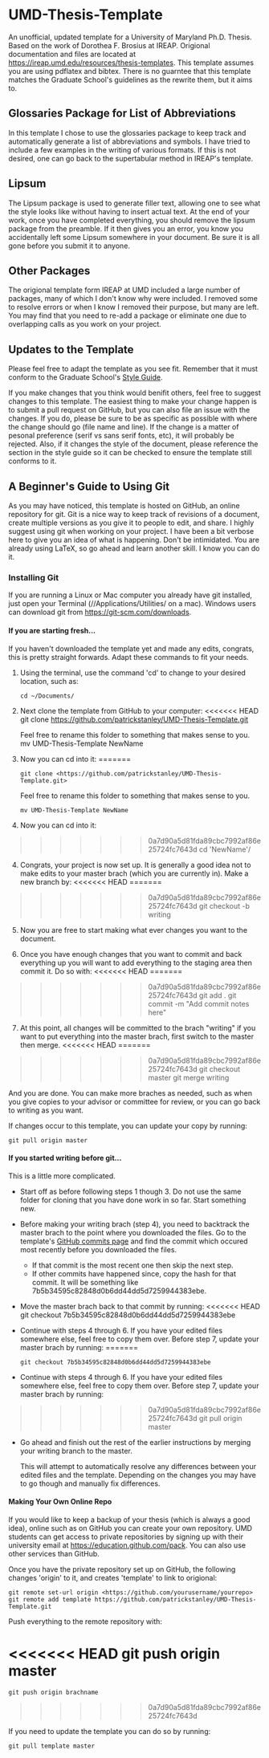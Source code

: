 # UMD-Thesis-Template
An unofficial, updated template for a University of Maryland Ph.D. Thesis.
Based on the work of Dorothea F. Brosius at IREAP.
Origional documentation and files are located at <https://ireap.umd.edu/resources/thesis-templates>.
This template assumes you are using pdflatex and bibtex.
There is no guarntee that this template matches the Graduate School's guidelines as the rewrite them, but it aims to.

## Glossaries Package for List of Abbreviations
In this template I chose to use the glossaries package to keep track and automatically generate a list of abbreviations and symbols.
I have tried to include a few examples in the writing of various formats.
If this is not desired, one can go back to the supertabular method in IREAP's template.

## Lipsum
The Lipsum package is used to generate filler text, allowing one to see what the style looks like without having to insert actual text.
At the end of your work, once you have completed everything, you should remove the lipsum package from the preamble.
If it then gives you an error, you know you accidentally left some Lipsum somewhere in your document.
Be sure it is all gone before you submit it to anyone.

## Other Packages
The origional template form IREAP at UMD included a large number of packages, many of which I don't know why were included.
I removed some to resolve errors or when I know I removed their purpose, but many are left.
You may find that you need to re-add a package or eliminate one due to overlapping calls as you work on your project.

## Updates to the Template
Please feel free to adapt the template as you see fit. Remember that it must conform to the Graduate School's [Style Guide](https://www.gradschool.umd.edu/students/academic-progress/thesis-and-dissertation-filing).

If you make changes that you think would benifit others, feel free to suggest changes to this template.
The easiest thing to make your change happen is to submit a pull request on GitHub, but you can also file an issue with the changes.
If you do, please be sure to be as specific as possible with where the change should go (file name and line).
If the change is a matter of pesonal preference (serif vs sans serif fonts, etc), it will probably be rejected.
Also, if it changes the style of the document, please reference the section in the style guide so it can be checked to ensure the template still conforms to it.


## A Beginner's Guide to Using Git
As you may have noticed, this template is hosted on GitHub, an online repository for git.
Git is a nice way to keep track of revisions of a document, create multiple versions as you give it to people to edit, and share.
I highly suggest using git when working on your project.
I have been a bit verbose here to give you an idea of what is happening.
Don't be intimidated.
You are already using LaTeX, so go ahead and learn another skill.
I know you can do it.

### Installing Git
If you are running a Linux or Mac computer you already have git installed, just open your Terminal (//Applications/Utilities/ on a mac).
Windows users can download git from <https://git-scm.com/downloads>.

#### If you are starting fresh...
If you haven't downloaded the template yet and made any edits, congrats, this is pretty straight forwards.
Adapt these commands to fit your needs.

1.  Using the terminal, use the command 'cd' to change to your desired location, such as:

        cd ~/Documents/

2.  Next clone the template from GitHub to your computer:
<<<<<<< HEAD
        git clone <https://github.com/patrickstanley/UMD-Thesis-Template.git>

    Feel free to rename this folder to something that makes sense to you.
        mv UMD-Thesis-Template NewName

3.  Now you can cd into it:
=======
        
        git clone <https://github.com/patrickstanley/UMD-Thesis-Template.git>

    Feel free to rename this folder to something that makes sense to you.
        
        mv UMD-Thesis-Template NewName

3.  Now you can cd into it:
        
>>>>>>> 0a7d90a5d81fda89cbc7992af86e25724fc7643d
        cd 'NewName'/

4.  Congrats, your project is now set up.
    It is generally a good idea not to make edits to your master brach (which you are currently in).
    Make a new branch by:
<<<<<<< HEAD
=======
        
>>>>>>> 0a7d90a5d81fda89cbc7992af86e25724fc7643d
        git checkout -b writing

5.  Now you are free to start making what ever changes you want to the document.

6.  Once you have enough changes that you want to commit and back everything up you will want to add everything to the staging area then commit it.
    Do so with:
<<<<<<< HEAD
=======
        
>>>>>>> 0a7d90a5d81fda89cbc7992af86e25724fc7643d
        git add .
        git commit -m "Add commit notes here"

7.  At this point, all changes will be committed to the brach "writing" if you want to put everything into the master brach, first switch to the master then merge.
<<<<<<< HEAD
=======
        
>>>>>>> 0a7d90a5d81fda89cbc7992af86e25724fc7643d
        git checkout master
        git merge writing

And you are done.
You can make more braches as needed, such as when you give copies to your advisor or committee for review, or you can go back to writing as you want.

If changes occur to this template, you can update your copy by running:

    git pull origin master

#### If you started writing before git...
This is a little more complicated.

*   Start off as before following steps 1 though 3. Do not use the same folder for cloning that you have done work in so far. Start something new.
*   Before making your writing brach (step 4), you need to backtrack the master brach to the point where you downloaded the files.
Go to the template's [GitHub commits page](https://github.com/patrickstanley/UMD-Thesis-Template/commits/master) and find the commit which occured most recently before you downloaded the files.
    - If that commit is the most recent one then skip the next step.
    - If other commits have happened since, copy the hash for that commit.
        It will be something like 7b5b34595c82848d0b6dd44dd5d7259944383ebe.
*   Move the master brach back to that commit by running:
<<<<<<< HEAD
        git checkout 7b5b34595c82848d0b6dd44dd5d7259944383ebe
*   Continue with steps 4 through 6. If you have your edited files somewhere else, feel free to copy them over. Before step 7, update your master brach by running:
=======
        
        git checkout 7b5b34595c82848d0b6dd44dd5d7259944383ebe
*   Continue with steps 4 through 6. If you have your edited files somewhere else, feel free to copy them over. Before step 7, update your master brach by running:
        
>>>>>>> 0a7d90a5d81fda89cbc7992af86e25724fc7643d
        git pull origin master

*   Go ahead and finish out the rest of the earlier instructions by merging your writing branch to the master.

    This will attempt to automatically resolve any differences between your edited files and the template. Depending on the changes you may have to go though and manually fix differences.

#### Making Your Own Online Repo
If you would like to keep a backup of your thesis (which is always a good idea), online such as on GitHub you can create your own repository.
UMD students can get access to private repositories by signing up with their university email at <https://education.github.com/pack>.
You can also use other services than GitHub.

Once you have the private repository set up on GitHub, the following changes 'origin' to it, and creates 'template' to link to origional:

    git remote set-url origin <https://github.com/yourusername/yourrepo>
    git remote add template https://github.com/patrickstanley/UMD-Thesis-Template.git

Push everything to the remote repository with:

<<<<<<< HEAD
    git push origin master
=======
    git push origin brachname
>>>>>>> 0a7d90a5d81fda89cbc7992af86e25724fc7643d

If you need to update the template you can do so by running:

    git pull template master
